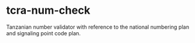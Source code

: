# tcra-num-check
Tanzanian number validator with reference to the national numbering plan and signaling point code plan.
